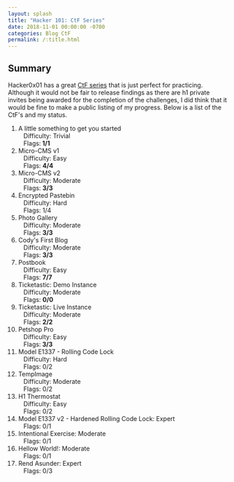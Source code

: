 ```yaml
---
layout: splash
title: "Hacker 101: CtF Series"
date: 2018-11-01 00:00:00 -0700
categories: Blog CtF
permalink: /:title.html
---
```

## Summary

Hacker0x01 has a great [CtF series](https://ctf.hacker101.com/ctf) that is just perfect for practicing.  Although it would not be fair to release findings as there are h1 private invites being awarded for the completion of the challenges, I did think that it would be fine to make a public listing of my progress.  Below is a list of the CtF's and my status.

1. A little something to get you started<br />&nbsp;&nbsp;&nbsp;Difficulty: Trivial<br />&nbsp;&nbsp;&nbsp;Flags:<b> 1/1</b>
2. Micro-CMS v1<br />&nbsp;&nbsp;&nbsp;Difficulty: Easy<br />&nbsp;&nbsp;&nbsp;Flags: <b>4/4</b>
3. Micro-CMS v2<br />&nbsp;&nbsp;&nbsp;Difficulty: Moderate<br />&nbsp;&nbsp;&nbsp;Flags: <b>3/3</b>
4. Encrypted Pastebin<br />&nbsp;&nbsp;&nbsp;Difficulty: Hard<br />&nbsp;&nbsp;&nbsp;Flags: 1/4
5. Photo Gallery<br />&nbsp;&nbsp;&nbsp;Difficulty: Moderate<br />&nbsp;&nbsp;&nbsp;Flags: <b>3/3</b>
6. Cody's First Blog<br />&nbsp;&nbsp;&nbsp;Difficulty: Moderate<br />&nbsp;&nbsp;&nbsp;Flags: <b>3/3</b>
7. Postbook<br />&nbsp;&nbsp;&nbsp;Difficulty: Easy<br />&nbsp;&nbsp;&nbsp;Flags: <b>7/7</b>
8. Ticketastic: Demo Instance<br />&nbsp;&nbsp;&nbsp;Difficulty: Moderate<br />&nbsp;&nbsp;&nbsp;Flags: <b>0/0</b>
9. Ticketastic: Live Instance<br />&nbsp;&nbsp;&nbsp;Difficulty: Moderate<br />&nbsp;&nbsp;&nbsp;Flags: <b>2/2</b>
10. Petshop Pro<br />&nbsp;&nbsp;&nbsp;Difficulty: Easy<br />&nbsp;&nbsp;&nbsp;Flags:<b> 3/3</b>
11. Model E1337 - Rolling Code Lock<br />&nbsp;&nbsp;&nbsp;Difficulty: Hard<br />&nbsp;&nbsp;&nbsp;Flags: 0/2
12. TempImage<br />&nbsp;&nbsp;&nbsp;Difficulty: Moderate<br />&nbsp;&nbsp;&nbsp;Flags: 0/2
13. H1 Thermostat<br />&nbsp;&nbsp;&nbsp;Difficulty: Easy<br />&nbsp;&nbsp;&nbsp;Flags: 0/2
14. Model E1337 v2 - Hardened Rolling Code Lock: Expert<br />&nbsp;&nbsp;&nbsp;Flags: 0/1
15. Intentional Exercise: Moderate<br />&nbsp;&nbsp;&nbsp;Flags: 0/1
16. Hellow World!: Moderate<br />&nbsp;&nbsp;&nbsp;Flags: 0/1
17. Rend Asunder: Expert<br />&nbsp;&nbsp;&nbsp;Flags: 0/3